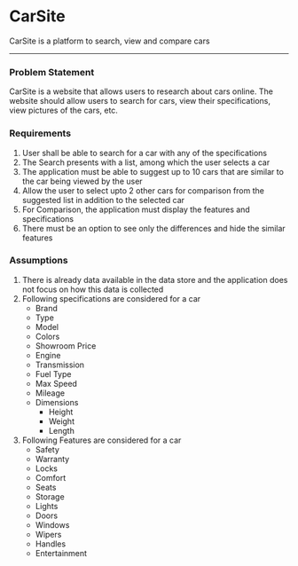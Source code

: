 # CarSite
CarSite is a platform to search, view and compare cars

---
### Problem Statement

CarSite is a website that allows users to research about cars online.
The website should allow users to search for cars, view their specifications, view pictures of the cars, etc.

### Requirements

1) User shall be able to search for a car with any of the specifications
2) The Search presents with a list, among which the user selects a car
3) The application must be able to suggest up to 10 cars that are similar to the car being viewed by the user
4) Allow the user to select upto 2 other cars for comparison from the suggested list in addition to the
   selected car
5) For Comparison, the application must display the features and specifications
6) There must be an option to see only the differences and hide the similar features

### Assumptions

1) There is already data available in the data store and the application does not focus on how this data is collected
2) Following specifications are considered for a car
   * Brand
   * Type
   * Model
   * Colors
   * Showroom Price
   * Engine
   * Transmission
   * Fuel Type
   * Max Speed
   * Mileage
   * Dimensions
     * Height
     * Weight
     * Length
3) Following Features are considered for a car
   * Safety
   * Warranty
   * Locks
   * Comfort
   * Seats
   * Storage
   * Lights
   * Doors
   * Windows
   * Wipers
   * Handles
   * Entertainment